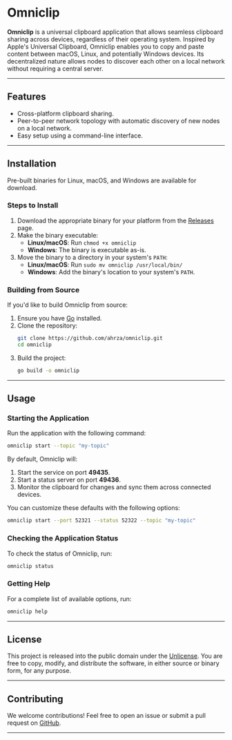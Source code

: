 # Omniclip

**Omniclip** is a universal clipboard application that allows seamless clipboard sharing across devices, regardless of
their operating system. Inspired by Apple's Universal Clipboard, Omniclip enables you to copy and paste content between
macOS, Linux, and potentially Windows devices. Its decentralized nature allows nodes to discover each other on a local
network without requiring a central server.

---

## Features

- Cross-platform clipboard sharing.
- Peer-to-peer network topology with automatic discovery of new nodes on a local network.
- Easy setup using a command-line interface.

---

## Installation

Pre-built binaries for Linux, macOS, and Windows are available for download.

### Steps to Install

1. Download the appropriate binary for your platform from the [Releases](https://github.com/ahrza/omniclip/releases)
   page.
2. Make the binary executable:
    - **Linux/macOS**: Run `chmod +x omniclip`
    - **Windows**: The binary is executable as-is.
3. Move the binary to a directory in your system's `PATH`:
    - **Linux/macOS**: Run `sudo mv omniclip /usr/local/bin/`
    - **Windows**: Add the binary's location to your system's `PATH`.

### Building from Source

If you'd like to build Omniclip from source:

1. Ensure you have [Go](https://golang.org/dl/) installed.
2. Clone the repository:
   ```bash
   git clone https://github.com/ahrza/omniclip.git
   cd omniclip
   ```
3. Build the project:
   ```bash
   go build -o omniclip
   ```

---

## Usage

### Starting the Application

Run the application with the following command:

   ```bash
   omniclip start --topic "my-topic"
   ```

By default, Omniclip will:

1. Start the service on port **49435**.
2. Start a status server on port **49436**.
3. Monitor the clipboard for changes and sync them across connected devices.

You can customize these defaults with the following options:

   ```bash
   omniclip start --port 52321 --status 52322 --topic "my-topic"
   ```

### Checking the Application Status

To check the status of Omniclip, run:

   ```bash
   omniclip status
   ```

### Getting Help

For a complete list of available options, run:

   ```bash
   omniclip help
   ```

---

## License

This project is released into the public domain under the [Unlicense](LICENSE). You are free to copy, modify, and
distribute the software, in either source or binary form, for any purpose.

---

## Contributing

We welcome contributions! Feel free to open an issue or submit a pull request
on [GitHub](https://github.com/ahrza/omniclip).

---
